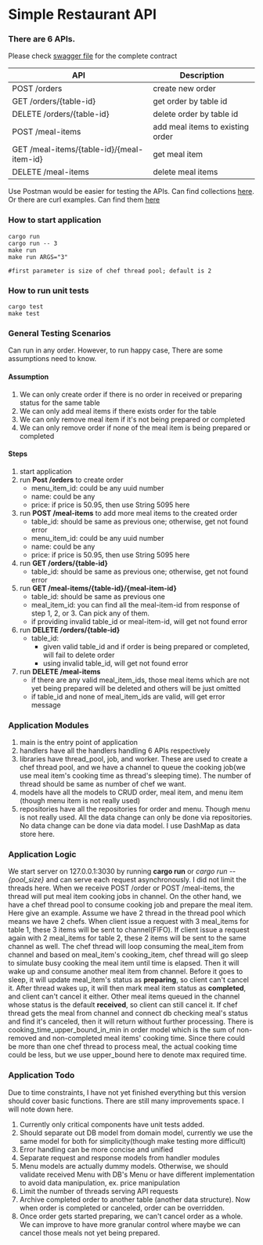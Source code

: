 # Simple Restaurant API

### There are 6 APIs.

Please check [swagger file](./swagger.yaml) for the complete contract

| API                                       | Description                      |
|-------------------------------------------|----------------------------------|
| POST /orders                              | create new order                 |
| GET /orders/{table-id}                    | get order by table id            |
| DELETE /orders/{table-id}                 | delete order by table id         |
| POST /meal-items                          | add meal items to existing order |
| GET /meal-items/{table-id}/{meal-item-id} | get meal item                    |
| DELETE /meal-items                        | delete meal items                |

Use Postman would be easier for testing the APIs. Can find collections [here](./RAPI.postman_collection.json). 
<br> Or there are curl examples. Can find them [here](./curl_examples)

### How to start application
```
cargo run
cargo run -- 3
make run
make run ARGS="3"

#first parameter is size of chef thread pool; default is 2
```
### How to run unit tests
```
cargo test
make test
```

### General Testing Scenarios

Can run in any order.
However, to run happy case, There are some assumptions need to know.
#### Assumption
1. We can only create order if there is no order in received or preparing status for the same table
2. We can only add meal items if there exists order for the table
3. We can only remove meal item if it's not being prepared or completed
4. We can only remove order if none of the meal item is being prepared or completed

#### Steps
1. start application
2. run **Post /orders** to create order
    - menu_item_id: could be any uuid number
    - name: could be any
    - price: if price is 50.95, then use String 5095 here
3. run **POST /meal-items** to add more meal items to the created order
    - table_id: should be same as previous one; otherwise, get not found error
    - menu_item_id: could be any uuid number
    - name: could be any
    - price: if price is 50.95, then use String 5095 here
4. run **GET /orders/{table-id}**
    - table_id: should be same as previous one; otherwise, get not found error
5. run **GET /meal-items/{table-id}/{meal-item-id}**
    - table_id: should be same as previous one
    - meal_item_id: you can find all the meal-item-id from response of step 1, 2, or 3. Can pick any of them.
    - if providing invalid table_id or meal-item-id, will get not found error
6. run **DELETE /orders/{table-id}**
    - table_id:
        - given valid table_id and if order is being prepared or completed, will fail to delete order
        - using invalid table_id, will get not found error
7. run **DELETE /meal-items**
    - if there are any valid meal_item_ids, those meal items which are not yet being prepared will be deleted and others
      will be just omitted
    - if table_id and none of meal_item_ids are valid, will get error message

### Application Modules

1. main is the entry point of application
2. handlers have all the handlers handling 6 APIs respectively
3. libraries have thread_pool, job, and worker. These are used to create a chef thread pool, and we have a channel to
   queue the cooking job(we use meal item's cooking time as thread's sleeping time). The number of thread should be same
   as number of chef we want.
4. models have all the models to CRUD order, meal item, and menu item (though menu item is not really used)
5. repositories have all the repositories for order and menu. Though menu is not really used. All the data change can
   only be done via repositories. No data change can be done via data model. I use DashMap as data store here.

### Application Logic

We start server on 127.0.0.1:3030 by running **cargo run** or *cargo run -- {pool_size}* and can serve each request
asynchronously. I did not limit the threads here.
When we receive POST /order or POST /meal-items, the thread will put meal item cooking jobs in channel.
On the other hand, we have a chef thread pool to consume cooking job and prepare the meal item.
Here give an example. Assume we have 2 thread in the thread pool which means we have 2 chefs.
When client issue a request with 3 meal_items for table 1, these 3 items will be sent to channel(FIFO).
If client issue a request again with 2 meal_items for table 2, these 2 items will be sent to the same channel as well.
The chef thread will loop consuming the meal_item from channel and based on meal_item's cooking_item, chef thread will go
sleep to simulate busy cooking the meal item until time is elapsed. Then it will wake up and consume another meal item from channel.
Before it goes to sleep, it will update meal_item's status as **preparing**, so client can't cancel it.
After thread wakes up, it will then mark meal item status as **completed**, and client can't cancel it either.
Other meal items queued in the channel whose status is the default **received**, so client can still cancel it.
If chef thread gets the meal from channel and connect db checking meal's status and find it's canceled, then it will return
without further processing.
There is cooking_time_upper_bound_in_min in order model which is the sum of non-removed and non-completed meal items'
cooking time.
Since there could be more than one chef thread to process meal, the actual cooking time could be less, but we use
upper_bound here to denote max required time.

### Application Todo

Due to time constraints, I have not yet finished everything but this version should cover basic functions.
There are still many improvements space. I will note down here.

1. Currently only critical components have unit tests added. 
2. Should separate out DB model from domain model, currently we use the same model for both for simplicity(though make testing more difficult)
3. Error handling can be more concise and unified
4. Separate request and response models from handler modules
5. Menu models are actually dummy models. Otherwise, we should validate received Menu with DB's Menu or have different
   implementation to avoid data manipulation, ex. price manipulation
6. Limit the number of threads serving API requests
7. Archive completed order to another table (another data structure). Now when order is completed or canceled, order can be overridden.
8. Once order gets started preparing, we can't cancel order as a whole. We can improve to have more granular control where maybe we can cancel those meals not yet being prepared.

